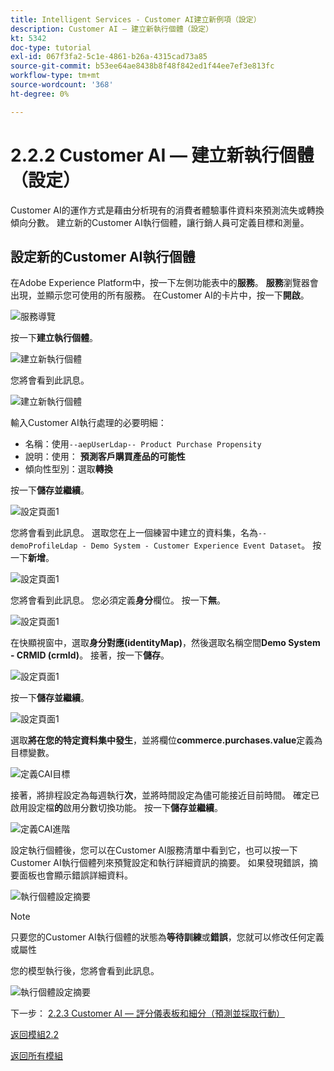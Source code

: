 ```yaml
---
title: Intelligent Services - Customer AI建立新例項（設定）
description: Customer AI — 建立新執行個體（設定）
kt: 5342
doc-type: tutorial
exl-id: 067f3fa2-5c1e-4861-b26a-4315cad73a85
source-git-commit: b53ee64ae8438b8f48f842ed1f44ee7ef3e813fc
workflow-type: tm+mt
source-wordcount: '368'
ht-degree: 0%

---
```


# 2.2.2 Customer AI — 建立新執行個體（設定）

Customer AI的運作方式是藉由分析現有的消費者體驗事件資料來預測流失或轉換傾向分數。 建立新的Customer AI執行個體，讓行銷人員可定義目標和測量。

## 設定新的Customer AI執行個體

在Adobe Experience Platform中，按一下左側功能表中的&#x200B;**服務**。 **服務**&#x200B;瀏覽器會出現，並顯示您可使用的所有服務。 在Customer AI的卡片中，按一下&#x200B;**開啟**。

![服務導覽](./images/navigatetoservice.png)

按一下&#x200B;**建立執行個體**。

![建立新執行個體](./images/createnewinstance.png)

您將會看到此訊息。

![建立新執行個體](./images/custai1.png)


輸入Customer AI執行處理的必要明細：

- 名稱：使用`--aepUserLdap-- Product Purchase Propensity`
- 說明：使用： **預測客戶購買產品的可能性**
- 傾向性型別：選取&#x200B;**轉換**

按一下&#x200B;**儲存並繼續**。

![設定頁面1](./images/setuppage1.png)

您將會看到此訊息。 選取您在上一個練習中建立的資料集，名為`--demoProfileLdap - Demo System - Customer Experience Event Dataset`。 按一下&#x200B;**新增**。

![設定頁面1](./images/custai2.png)

您將會看到此訊息。 您必須定義&#x200B;**身分**&#x200B;欄位。 按一下&#x200B;**無**。

![設定頁面1](./images/custai2a.png)

在快顯視窗中，選取&#x200B;**身分對應(identityMap)**，然後選取名稱空間&#x200B;**Demo System - CRMID (crmId)**。 接著，按一下&#x200B;**儲存**。

![設定頁面1](./images/custai2b.png)

按一下&#x200B;**儲存並繼續**。

![設定頁面1](./images/custai2c.png)

選取&#x200B;**將在您的特定資料集中發生**，並將欄位&#x200B;**commerce.purchases.value**&#x200B;定義為目標變數。

![定義CAI目標](./images/caidefinegoal.png)

接著，將排程設定為每週執行&#x200B;**次**，並將時間設定為儘可能接近目前時間。 確定已啟用設定檔&#x200B;**的**&#x200B;啟用分數切換功能。 按一下&#x200B;**儲存並繼續**。

![定義CAI進階](./images/caiadvancepage.png)

設定執行個體後，您可以在Customer AI服務清單中看到它，也可以按一下Customer AI執行個體列來預覽設定和執行詳細資訊的摘要。 如果發現錯誤，摘要面板也會顯示錯誤詳細資料。

![執行個體設定摘要](./images/caiinstancesummary.png)

>[!NOTE]
>
>只要您的Customer AI執行個體的狀態為&#x200B;**等待訓練**&#x200B;或&#x200B;**錯誤**，您就可以修改任何定義或屬性

您的模型執行後，您將會看到此訊息。

![執行個體設定摘要](./images/caiinstancesummary1.png)


下一步： [2.2.3 Customer AI — 評分儀表板和細分（預測並採取行動）](./ex3.md)

[返回模組2.2](./intelligent-services.md)

[返回所有模組](./../../../overview.md)
